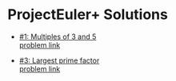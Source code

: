 #  ProjectEuler+ Solutions

-  [#1: Multiples of 3 and 5](https://github.com/ShaadyEmad/HackerRank-Python-Solutions/blob/main/Contests/ProjectEuler%2B/%23001:%20Multiples%20of%203%20and%205.py)\
[problem link](https://www.hackerrank.com/contests/projecteuler/challenges/euler001/problem?isFullScreen=true)

-  [#3: Largest prime factor](https://github.com/ShaadyEmad/HackerRank-Python-Solutions/tree/main/Contests/ProjectEuler+)\
[problem link](https://www.hackerrank.com/contests/projecteuler/challenges/euler003/problem?isFullScreen=true)
